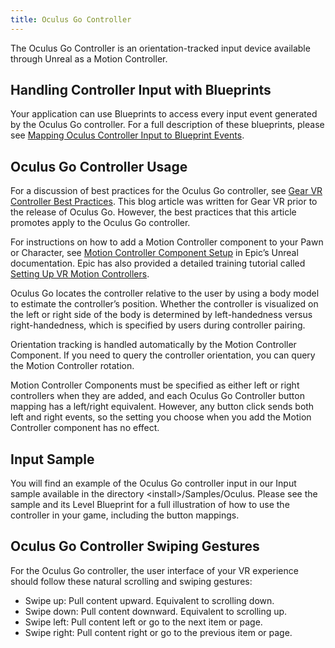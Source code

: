 ```yaml
---
title: Oculus Go Controller
---
```


The Oculus Go Controller is an orientation-tracked input device available through Unreal as a Motion Controller. 

## Handling Controller Input with Blueprints

Your application can use Blueprints to access every input event generated by the Oculus Go controller. For a full description of these blueprints, please see [Mapping Oculus Controller Input to Blueprint Events](/documentation/unreal/latest/concepts/unreal-controller-input-mapping-reference/).

## Oculus Go Controller Usage

For a discussion of best practices for the Oculus Go controller, see [Gear VR Controller Best Practices](/blog/gear-vr-controller-best-practices/). This blog article was written for Gear VR prior to the release of Oculus Go. However, the best practices that this article promotes apply to the Oculus Go controller.

For instructions on how to add a Motion Controller component to your Pawn or Character, see [Motion Controller Component Setup](https://docs.unrealengine.com/latest/INT/Platforms/VR/MotionController/) in Epic’s Unreal documentation. Epic has also provided a detailed training tutorial called [Setting Up VR Motion Controllers](https://docs.unrealengine.com/latest/INT/Videos/PLZlv_N0_O1gY7G589Z3I5-Dz7AdFSIWaG/6ALnsdQnkVQ/). 

Oculus Go locates the controller relative to the user by using a body model to estimate the controller’s position. Whether the controller is visualized on the left or right side of the body is determined by left-handedness versus right-handedness, which is specified by users during controller pairing.

Orientation tracking is handled automatically by the Motion Controller Component. If you need to query the controller orientation, you can query the Motion Controller rotation.

Motion Controller Components must be specified as either left or right controllers when they are added, and each Oculus Go Controller button mapping has a left/right equivalent. However, any button click sends both left and right events, so the setting you choose when you add the Motion Controller component has no effect.

## Input Sample

You will find an example of the Oculus Go controller input in our Input sample available in the directory &lt;install&gt;/Samples/Oculus. Please see the sample and its Level Blueprint for a full illustration of how to use the controller in your game, including the button mappings. 

## Oculus Go Controller Swiping Gestures

For the Oculus Go controller, the user interface of your VR experience should follow these natural scrolling and swiping gestures:

* Swipe up: Pull content upward. Equivalent to scrolling down.
* Swipe down: Pull content downward. Equivalent to scrolling up.
* Swipe left: Pull content left or go to the next item or page. 
* Swipe right: Pull content right or go to the previous item or page.

